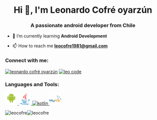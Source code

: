 <h1 align="center">Hi 👋, I'm Leonardo Cofré oyarzún</h1>
<h3 align="center">A passionate android developer from Chile</h3>



- 🌱 I’m currently learning **Android Development**

- 📫 How to reach me **leocofre1981@gmail.com**

<h3 align="left">Connect with me:</h3>
<p align="left">
<a href="https://linkedin.com/in/leonardo cofré oyarzún" target="blank"><img align="center" src="https://raw.githubusercontent.com/rahuldkjain/github-profile-readme-generator/master/src/images/icons/Social/linked-in-alt.svg" alt="leonardo cofré oyarzún" height="30" width="40" /></a>
<a href="https://fb.com/leo code" target="blank"><img align="center" src="https://raw.githubusercontent.com/rahuldkjain/github-profile-readme-generator/master/src/images/icons/Social/facebook.svg" alt="leo code" height="30" width="40" /></a>
</p>

<h3 align="left">Languages and Tools:</h3>
<p align="left"> <a href="https://developer.android.com" target="_blank" rel="noreferrer"> <img src="https://raw.githubusercontent.com/devicons/devicon/master/icons/android/android-original-wordmark.svg" alt="android" width="40" height="40"/> </a> <a href="https://www.java.com" target="_blank" rel="noreferrer"> <img src="https://raw.githubusercontent.com/devicons/devicon/master/icons/java/java-original.svg" alt="java" width="40" height="40"/> </a> <a href="https://kotlinlang.org" target="_blank" rel="noreferrer"> <img src="https://www.vectorlogo.zone/logos/kotlinlang/kotlinlang-icon.svg" alt="kotlin" width="40" height="40"/> </a> <a href="https://www.mysql.com/" target="_blank" rel="noreferrer"> <img src="https://raw.githubusercontent.com/devicons/devicon/master/icons/mysql/mysql-original-wordmark.svg" alt="mysql" width="40" height="40"/> </a> </p>

<p><img align="left" src="https://github-readme-stats.vercel.app/api/top-langs?username=leocofre&show_icons=true&locale=en&layout=compact" alt="leocofre" /></p>
<p><img align="left" src="https://github-readme-streak-stats.herokuapp.com/?user=leocofre&" alt="leocofre" /></p>


